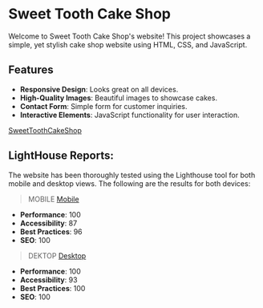 # Sweet Tooth Cake Shop

Welcome to Sweet Tooth Cake Shop's website! This project showcases a simple, yet stylish cake shop website using HTML, CSS, and JavaScript.

## Features

- **Responsive Design**: Looks great on all devices.
- **High-Quality Images**: Beautiful images to showcase cakes.
- **Contact Form**: Simple form for customer inquiries.
- **Interactive Elements**: JavaScript functionality for user interaction.

[SweetToothCakeShop](https://sweet-toothcakeshop.netlify.app/)
## LightHouse Reports:
The website has been thoroughly tested using the Lighthouse tool for both mobile and desktop views. The following are the results for both devices:

> MOBILE
[Mobile](https://pagespeed.web.dev/analysis/https-sweet-toothcakeshop-netlify-app/ehbt6rxz6l?form_factor=mobile)
- **Performance**: 100
- **Accessibility**: 87
- **Best Practices**: 96
- **SEO**: 100

> DEKTOP
[Desktop](https://pagespeed.web.dev/analysis/https-sweet-toothcakeshop-netlify-app/ehbt6rxz6l?form_factor=desktop)
- **Performance**: 100
- **Accessibility**: 93
- **Best Practices**: 100
- **SEO**: 100
